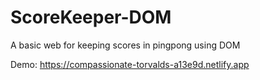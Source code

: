 # ScoreKeeper-DOM

A basic web for keeping scores in pingpong using DOM 

Demo: https://compassionate-torvalds-a13e9d.netlify.app
